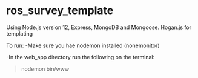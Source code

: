 # ros_survey_template

 Using Node.js version 12, Express, MongoDB and Mongoose. Hogan.js for templating

To run: 
-Make sure you hae nodemon installed (nonemonitor)  

-In the web_app directory run the following on the terminal:

> nodemon bin/www
